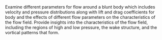 Examine different parameters for flow around a blunt body which includes velocity and pressure distributions along with lift and drag coefficients for body and the effects of different flow parameters on the characteristics of the flow field.
Provide insights into the characteristics of the flow field, including the regions of high and low pressure, the wake structure, and the vortical patterns that form.
